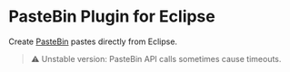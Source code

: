 # PasteBin Plugin for Eclipse

Create [PasteBin](https://pastebin.com/) pastes directly from Eclipse.

> :warning: Unstable version: PasteBin API calls sometimes cause timeouts.
